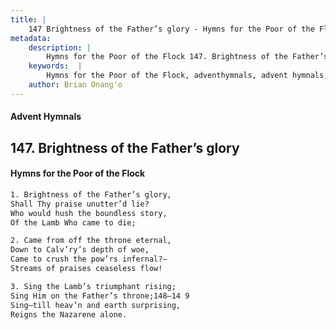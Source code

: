 ```yaml
---
title: |
    147 Brightness of the Father’s glory - Hymns for the Poor of the Flock
metadata:
    description: |
        Hymns for the Poor of the Flock 147. Brightness of the Father’s glory. Brightness of the Father’s glory, Shall Thy praise unutter’d lie? Who would hush the boundless story,  Of the Lamb Who came to die; 
    keywords:  |
        Hymns for the Poor of the Flock, adventhymnals, advent hymnals, Brightness of the Father’s glory, Brightness of the Father’s glory,, 
    author: Brian Onang'o
---
```


#### Advent Hymnals
## 147. Brightness of the Father’s glory
####  Hymns for the Poor of the Flock

```txt
1. Brightness of the Father’s glory,
Shall Thy praise unutter’d lie?
Who would hush the boundless story, 
Of the Lamb Who came to die;

2. Came from off the throne eternal,
Down to Calv’ry’s depth of woe, 
Came to crush the pow’rs infernal?— 
Streams of praises ceaseless flow!

3. Sing the Lamb’s triumphant rising;
Sing Him on the Father’s throne;148—14 9
Sing—till heav’n and earth surprising, 
Reigns the Nazarene alone.
```